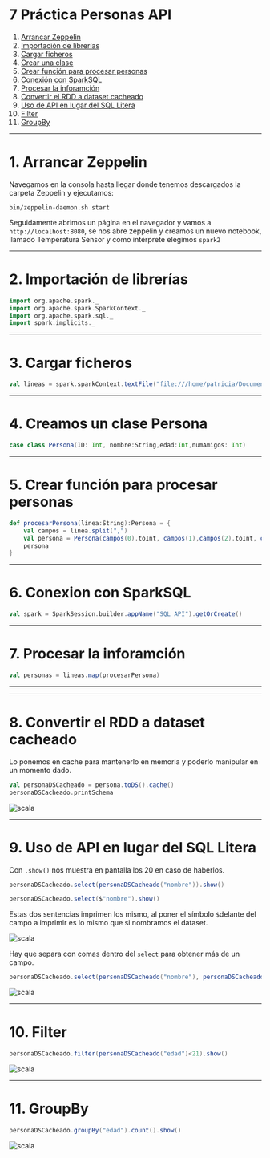 # 7 Práctica Personas API
1. [Arrancar Zeppelin ](#schema1)
2. [Importación de librerías ](#schema2)
3. [Cargar ficheros ](#schema3)
4. [Crear una clase](#schema4)
5. [Crear función para procesar personas](#schema5)
6. [Conexión con SparkSQL](#schema6)
7. [Procesar la inforamción](#schema7)
8. [Convertir el RDD a dataset cacheado](#schema8)
9. [Uso de API en lugar del SQL Litera](#schema9)
10. [Filter](#schema10)
11. [GroupBy](#schema11)


<hr>

<a name="schema1"></a>

# 1. Arrancar Zeppelin
Navegamos en la consola hasta llegar donde tenemos descargados la carpeta Zeppelin y ejecutamos:
~~~
bin/zeppelin-daemon.sh start
~~~

Seguidamente abrimos un página en el navegador y vamos a `http://localhost:8080`, se nos abre zeppelin y creamos un nuevo notebook, llamado Temperatura Sensor y como intérprete elegimos `spark2`
<hr>

<a name="schema2"></a>

# 2. Importación de librerías

~~~scala
import org.apache.spark._
import org.apache.spark.SparkContext._
import org.apache.spark.sql._
import spark.implicits._
~~~

<hr>

<a name="schema3"></a>

# 3. Cargar ficheros

~~~scala
val lineas = spark.sparkContext.textFile("file:///home/patricia/Documentos/scala/7-personas-api/data/friends.csv")
~~~

<hr>


<a name="schema4"></a>

# 4. Creamos un clase Persona

~~~scala
case class Persona(ID: Int, nombre:String,edad:Int,numAmigos: Int)
~~~
<hr>

<a name="schema5"></a>

# 5. Crear función para procesar personas

~~~scala
def procesarPersona(linea:String):Persona = {
    val campos = linea.split(",")
    val persona = Persona(campos(0).toInt, campos(1),campos(2).toInt, campos(3).toInt )
    persona
}
~~~


<hr>

<a name="schema6"></a>

# 6. Conexion con SparkSQL
~~~scala
val spark = SparkSession.builder.appName("SQL API").getOrCreate()
~~~


<hr>

<a name="schema7"></a>

# 7. Procesar la inforamción
~~~scala
val personas = lineas.map(procesarPersona)
~~~

<hr>

<hr>

<a name="schema8"></a>

# 8. Convertir el RDD a dataset cacheado

Lo ponemos en cache para mantenerlo en memoria y poderlo manipular en un momento dado.
~~~scala
val personaDSCacheado = persona.toDS().cache()
personaDSCacheado.printSchema
~~~
![scala](./images/001.png)


<hr>

<a name="schema9"></a>

# 9. Uso de API en lugar del SQL Litera
Con `.show()` nos muestra en pantalla los 20 en caso de haberlos.
~~~scala
personaDSCacheado.select(personaDSCacheado("nombre")).show()
~~~
~~~scala
personaDSCacheado.select($"nombre").show()
~~~
Estas dos sentencias imprimen los mismo, al poner el símbolo `$`delante del campo a imprimir es lo mismo que si nombramos el dataset. 


![scala](./images/002.png)

Hay que separa con comas dentro del `select` para obtener más de un campo.
~~~scala
personaDSCacheado.select(personaDSCacheado("nombre"), personaDSCacheado("edad") + 10).show()
~~~
![scala](./images/005.png)
<hr>

<a name="schema10"></a>

# 10. Filter

~~~scala
personaDSCacheado.filter(personaDSCacheado("edad")<21).show()
~~~
![scala](./images/003.png)

<hr>

<a name="schema11"></a>

# 11. GroupBy
~~~scala
personaDSCacheado.groupBy("edad").count().show()
~~~
![scala](./images/004.png)